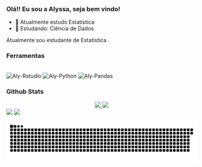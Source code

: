 ### Olá!! Eu sou a Alyssa, seja bem vindo!

- 🔭 Atualmente estudo Estatística
- 🌱 Estudando: Ciência de Dados

Atualmente sou estudante de Estatística .

### Ferramentas

<div style="display: inline_block"><br>
  <img align="center" alt="Aly-Rstudio" height="30" width="40" src="https://cdn.jsdelivr.net/gh/devicons/devicon/icons/rstudio/rstudio-original.svg">
  <img align="center" alt="Aly-Python" height="30" width="40" src="https://cdn.jsdelivr.net/gh/devicons/devicon/icons/python/python-original-wordmark.svg">
  <img align="center" alt="Aly-Pandas" height="30" width="40" src="https://cdn.jsdelivr.net/gh/devicons/devicon/icons/pandas/pandas-original-wordmark.svg">
</div>
          
 ### Github Stats
 
 <div align="center">
  <a href="https://github.com/alyssamsk">
  <img height="180em" src="https://github-readme-stats.vercel.app/api?username=alyssamsk&show_icons=true&theme=dracula&include_all_commits=true&count_private=true"/>
  <img height="180em" src="https://github-readme-stats.vercel.app/api/top-langs/?username=alyssamsk&layout=compact&langs_count=7&theme=dracula"/>
</div>
 
<div> 
  <a href = "mailto:alyssamsk@gmail.com"><img src="https://img.shields.io/badge/Gmail-D14836?style=for-the-badge&logo=gmail&logoColor=white" target="_blank"></a>
  <a href="https://www.linkedin.com/in/alyssamskim/" target="_blank"><img src="https://img.shields.io/badge/LinkedIn-0077B5?style=for-the-badge&logo=linkedin&logoColor=white" target="_blank"></a> 
 
  ![Snake animation](https://github.com/alyssamsk/alyssamsk/blob/output/github-contribution-grid-snake.svg)
</div>


<!--
**alyssamsk/alyssamsk** is a ✨ _special_ ✨ repository because its `README.md` (this file) appears on your GitHub profile.

Here are some ideas to get you started:

- 🔭 I’m currently working on ...
- 🌱 I’m currently learning ...
- 👯 I’m looking to collaborate on ...
- 🤔 I’m looking for help with ...
- 💬 Ask me about ...
- 📫 How to reach me: ...
- 😄 Pronouns: ...
- ⚡ Fun fact: ...
-->
